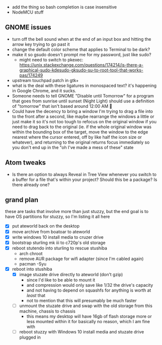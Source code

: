- add the thing so bash completion is case insensitive
- NodeMCU stuff

## GNOME issues

- turn off the bell sound when at the end of an input box and hitting the arrow key trying to go past it
- change the default color scheme that applies to Terminal to be dark?
- make it so gsudo doesn't prompt me for my password, just like sudo?
  - might need to switch to pkexec: https://unix.stackexchange.com/questions/174214/is-there-a-graphical-sudo-kdesudo-gksudo-su-to-root-tool-that-works-pas/174249
- upstream touchpad patch in gtk+
- what is the deal with these ligatures in monospaced text? it's happening in Google Chrome, and it sucks.
- Someone needs to tell GNOME "Disable until Tomorrow" for a program that goes from sunrise until sunset (Night Light) should use a definition of "tomorrow" that isn't based around 12:00 AM :facepalm:
- Could have the decency to bring a window I'm trying to drag a file into to the front after a second, like maybe rearrange the windows a little or just make it so it's not too tough to refocus on the original window if you need to drag back to the original (ie. if the whole original window was within the bounding box of the target, move the window to the edge nearest where the cursor entered, off by like half the icon size or whatever), and returning to the original returns focus immediately so you don't end up in the "oh I've made a mess of these" state

## Atom tweaks

- Is there an option to always Reveal in Tree View whenever you switch to a buffer for a file that's within your project? Should this be a package? Is there already one?

## grand plan

these are tasks that involve more than just stuzzy, but the end goal is to have OS partitions for stuzzy, so I'm listing it all here

- [x] put ateworld back on the desktop
- [x] move archive from boatoar to ateworld
- [x] write windows 10 install media to cruzer drive
- [x] bootstrap sturling mk iii to c720p's old storage
- [x] reboot stutendo into sturling to rescue stushiba
  - arch chroot
  - remove AUR package for wifi adapter (since I'm cabled again)
  - pacman -Syu
- [x] reboot into stushiba
  - [x] image stuzate drive directly to ateworld (don't gzip)
    - since I'd like to be able to mount it
    - and compression would only save like 1/32 the drive's capacity
    - and not having to depend on squashfs for anything is worth at *least* that
    - not to mention that this will presumably be much faster
  - [ ] unmount the stuzate drive and swap with the old storage from this machine, chassis to chassis
    - this means my desktop will have 16gb of flash storage more or less mounted within it for basically no reason, which I am fine with
  - [ ] reboot stuzzy with Windows 10 install media and stuzate drive plugged in
